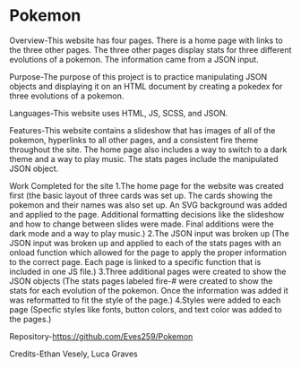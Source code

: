# Pokemon

Overview-This website has four pages. There is a home page with links to the three other pages. The three other pages display stats for three different evolutions of a pokemon. The information came from a JSON input.

Purpose-The purpose of this project is to practice manipulating JSON objects and displaying it on an HTML document by creating a pokedex for three evolutions of a pokemon.

Languages-This website uses HTML, JS, SCSS, and JSON.

Features-This website contains a slideshow that has images of all of the pokemon, hyperlinks to all other pages, and a consistent fire theme throughout the site. The home page also includes a way to switch to a dark theme and a way to play music. The stats pages include the manipulated JSON object.

Work Completed for the site
1.The home page for the website was created first (the basic layout of three cards was set up. The cards showing the pokemon and their names was also set up. An SVG background was added and applied to the page. Additional formatting decisions like the slideshow and how to change between slides were made. Final additions were the dark mode and a way to play music.)
2.The JSON input was broken up (The JSON input was broken up and applied to each of the stats pages with an onload function which allowed for the page to apply the proper information to the correct page. Each page is linked to a specific function that is included in one JS file.)
3.Three additional pages were created to show the JSON objects (The stats pages labeled fire-# were created to show the stats for each evolution of the pokemon. Once the information was added it was reformatted to fit the style of the page.)
4.Styles were added to each page (Specfic styles like fonts, button colors, and text color was added to the pages.)

Repository-https://github.com/Eves259/Pokemon

Credits-Ethan Vesely, Luca Graves
